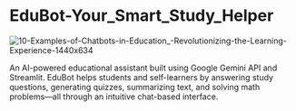 # EduBot-Your_Smart_Study_Helper
![10-Examples-of-Chatbots-in-Education_-Revolutionizing-the-Learning-Experience-1440x634](https://github.com/user-attachments/assets/95b1660e-6e8d-47b4-b542-13b042e1c288)


An AI-powered educational assistant built using Google Gemini API and Streamlit. EduBot helps students and self-learners by answering study questions, generating quizzes, summarizing text, and solving math problems—all through an intuitive chat-based interface.
